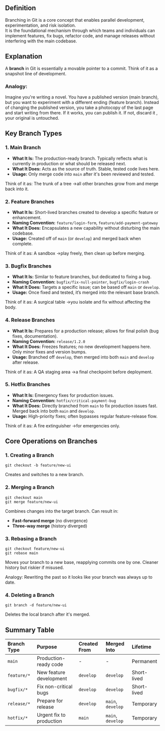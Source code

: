 ## Definition
Branching in Git is a core concept that enables parallel development, experimentation, and risk isolation.  
It is the foundational mechanism through which teams and individuals can implement features, fix bugs, refactor code, and manage releases without interfering with the main codebase.
## Explanation
A **branch** in Git is essentially a movable pointer to a commit. Think of it as a snapshot line of development.

### Analogy:  
Imagine you're writing a novel. You have a published version (main branch), but you want to experiment with a different ending (feature branch). Instead of changing the published version, you take a photocopy of the last page and start writing from there. If it works, you can publish it. If not, discard it , your original is untouched.
## Key Branch Types

### 1. Main Branch
- **What It Is:** The production-ready branch. Typically reflects what is currently in production or what should be released next.
- **What It Does:** Acts as the source of truth. Stable, tested code lives here.
- **Usage:** Only merge code into `main` after it's been reviewed and tested.

Think of it as: The trunk of a tree ->all other branches grow from and merge back into it.

### 2. Feature Branches
- **What It Is:** Short-lived branches created to develop a specific feature or enhancement.
- **Naming Convention:** `feature/login-form`, `feature/add-payment-gateway`
- **What It Does:** Encapsulates a new capability without disturbing the main codebase.
- **Usage:** Created off of `main` (or `develop`) and merged back when complete.

Think of it as: A sandbox ->play freely, then clean up before merging.

### 3. Bugfix Branches
- **What It Is:** Similar to feature branches, but dedicated to fixing a bug.
- **Naming Convention:** `bugfix/fix-null-pointer`, `bugfix/login-crash`
- **What It Does:** Targets a specific issue; can be based off `main` or `develop`.
- **Usage:** Once fixed and tested, it’s merged into the relevant base branch.

Think of it as: A surgical table ->you isolate and fix without affecting the body.

### 4. Release Branches
- **What It Is:** Prepares for a production release; allows for final polish (bug fixes, documentation).
- **Naming Convention:** `release/1.2.0`
- **What It Does:** Freezes features; no new development happens here. Only minor fixes and version bumps.
- **Usage:** Branched off `develop`, then merged into both `main` and `develop` after release.

Think of it as: A QA staging area ->a final checkpoint before deployment.

### 5. Hotfix Branches
- **What It Is:** Emergency fixes for production issues.
- **Naming Convention:** `hotfix/critical-payment-bug`
- **What It Does:** Directly branched from `main` to fix production issues fast. Merged back into both `main` and `develop`.
- **Usage:** High-priority fixes; often bypasses regular feature-release flow.

Think of it as: A fire extinguisher ->for emergencies only.
## Core Operations on Branches

### 1. Creating a Branch
```shell
git checkout -b feature/new-ui
````

Creates and switches to a new branch.

### 2. Merging a Branch

```shell
git checkout main
git merge feature/new-ui
```

Combines changes into the target branch. Can result in:

- **Fast-forward merge** (no divergence)
- **Three-way merge** (history diverged)

### 3. Rebasing a Branch

```shell
git checkout feature/new-ui
git rebase main
```

Moves your branch to a new base, reapplying commits one by one. Cleaner history but riskier if misused.

Analogy: Rewriting the past so it looks like your branch was always up to date.

### 4. Deleting a Branch

```shell
git branch -d feature/new-ui
```

Deletes the local branch after it's merged.

## Summary Table

| Branch Type | Purpose                  | Created From | Merged Into       | Lifetime    |
| :---------- | :----------------------- | :----------- | :---------------- | :---------- |
| `main`      | Production-ready code    | -            | -                 | Permanent   |
| `feature/*` | New feature development  | `develop`    | `develop`         | Short-lived |
| `bugfix/*`  | Fix non-critical bugs    | `develop`    | `develop`         | Short-lived |
| `release/*` | Prepare for release      | `develop`    | `main`, `develop` | Temporary   |
| `hotfix/*`  | Urgent fix to production | `main`       | `main`, `develop` | Temporary   |
